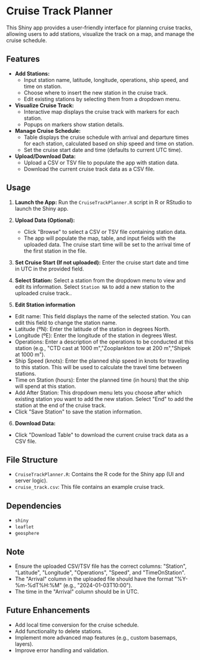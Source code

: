 # Cruise Track Planner

This Shiny app provides a user-friendly interface for planning cruise tracks, allowing users to add stations, visualize the track on a map, and manage the cruise schedule.

## Features

- **Add Stations:**
    - Input station name, latitude, longitude, operations, ship speed, and time on station.
    - Choose where to insert the new station in the cruise track.
    - Edit existing stations by selecting them from a dropdown menu.
- **Visualize Cruise Track:**
    - Interactive map displays the cruise track with markers for each station.
    - Popups on markers show station details.
- **Manage Cruise Schedule:**
    - Table displays the cruise schedule with arrival and departure times for each station, calculated based on ship speed and time on station.
    - Set the cruise start date and time (defaults to current UTC time).
- **Upload/Download Data:**
    - Upload a CSV or TSV file to populate the app with station data.
    - Download the current cruise track data as a CSV file.

## Usage

1. **Launch the App:** Run the `CruiseTrackPlanner.R` script in R or RStudio to launch the Shiny app.
2. **Upload Data (Optional):** 
    - Click "Browse" to select a CSV or TSV file containing station data. 
    - The app will populate the map, table, and input fields with the uploaded data. The cruise start time will be set to the arrival time of the first station in the file.
3. **Set Cruise Start (If not uploaded):** Enter the cruise start date and time in UTC in the provided field.
4. **Select Station:** Select a station from the dropdown menu to view and edit its information. Select `Station NA` to add a new station to the uploaded cruise track..

4. **Edit Station information**
  - Edit name: This field displays the name of the selected station. You can edit this field to change the station name.
  - Latitude (ºN): Enter the latitude of the station in degrees North.
  - Longitude (ºE): Enter the longitude of the station in degrees West.
  - Operations: Enter a description of the operations to be conducted at this station (e.g., "CTD cast at 1000 m","Zooplankton tow at 200 m","Shipek at 1000 m").
  - Ship Speed (knots): Enter the planned ship speed in knots for traveling to this station. This will be used to calculate the travel time between stations.
  - Time on Station (hours): Enter the planned time (in hours) that the ship will spend at this station.
  - Add After Station: This dropdown menu lets you choose after which existing station you want to add the new station. Select "End" to add the station at the end of the cruise track.
  - Click "Save Station" to save the station information.
6. **Download Data:**
  - Click "Download Table" to download the current cruise track data as a CSV file.

## File Structure

- `CruiseTrackPlanner.R`: Contains the R code for the Shiny app (UI and server logic).
- `cruise_track.csv`: This file contains an example cruise track.

## Dependencies

- `shiny`
- `leaflet`
- `geosphere`

## Note

- Ensure the uploaded CSV/TSV file has the correct columns: "Station", "Latitude", "Longitude", "Operations", "Speed", and "TimeOnStation".
- The "Arrival" column in the uploaded file should have the format "%Y-%m-%dT%H:%M" (e.g., "2024-01-03T10:00").
- The time in the "Arrival" column should be in UTC.

## Future Enhancements

- Add local time conversion for the cruise schedule.
- Add functionality to delete stations.
- Implement more advanced map features (e.g., custom basemaps, layers).
- Improve error handling and validation.